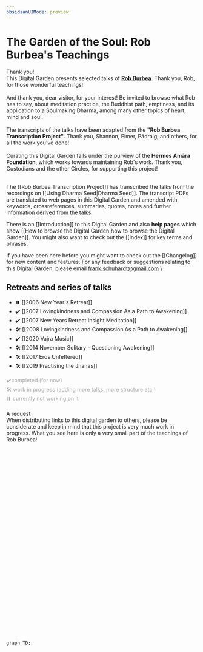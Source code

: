 ```yaml
---
obsidianUIMode: preview
---
```

# The Garden of the Soul: Rob Burbea's Teachings
<div class="admonition important"><div class="title">Thank you!</div><div class="content">
This Digital Garden presents selected talks of <b><a data-href="Rob Burbea" href="Rob+Burbea" class="internal-link" target="_blank" rel="noopener">Rob Burbea</a></b>. Thank you, Rob, for those wonderful teachings!<br/>
<br/>
And thank you, dear visitor, for your interest! Be invited to browse what Rob has to say, about meditation practice, the Buddhist path, emptiness, and its application to a Soulmaking Dharma, among many other topics of heart, mind and soul.<br/>
<br/>
The transcripts of the talks have been adapted from the <b>"Rob Burbea Transcription Project"</b>. Thank you, Shannon, Elmer, Pádraig, and others, for all the work you've done!<br/>
<br/>
Curating this Digital Garden falls under the purview of the <b>Hermes Amāra Foundation</b>, which works towards maintaining Rob's work. Thank you, Custodians and the other Circles, for supporting this project!<br/>
<br/>
</div></div>

The [[Rob Burbea Transcription Project]] has transcribed the talks from the recordings on [[Using Dharma Seed|Dharma Seed]]. The transcript PDFs are translated to web pages in this Digital Garden and amended with keywords, crossreferences, summaries, quotes, notes and further information derived from the talks.

There is an [[Introduction]] to this Digital Garden and also **help pages** which show [[How to browse the Digital Garden|how to browse the Digital Garden]]. You might also want to check out the [[Index]] for key terms and phrases.

If you have been here before you might want to check out the [[Changelog]] for new content and features. For any feedback or suggestions relating to this Digital Garden, please email frank.schuhardt@gmail.com
\
	
## Retreats and series of talks
- ⏸️ [[2006 New Year's Retreat]]
- ✔️ [[2007 Lovingkindness and Compassion As a Path to Awakening]]
- ✔️ [[2007 New Years Retreat Insight Meditation]]
- 🛠️ [[2008 Lovingkindness and Compassion As a Path to Awakening]]
- ✔️ [[2020 Vajra Music]] 
- 🛠️ [[2014 November Solitary - Questioning Awakening]]
- 🛠️ [[2017 Eros Unfettered]] 
- 🛠️ [[2019 Practising the Jhanas]]

<span style="color:darkgray">
	 ✔️completed (for now)<br/>
	🛠️ work in progress (adding more talks, more structure etc.)<br/ >
	⏸️ currently not working on it<br/ >
</span>
</br>

<div class="admonition important"><div class="title">A request</div><div class="content">
When distributing links to this digital garden to others, please be considerate and keep in mind that this project is very much work in progress. What you see here is only a very small part of the teachings of Rob Burbea!<br/>
<br/>
</div></div>

<br/>

<br/><br/><br/><br/><br/><br/><br/><br/><br/><br/><br/><br/><br/><br/><br/><br/><br/><br/><br/><br/><br/><br/><br/><br/><br/><br/><br/>

```mermaid
graph TD;
```
